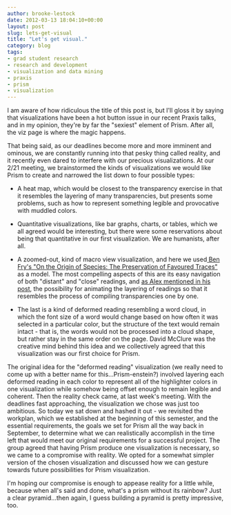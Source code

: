 ```yaml
---
author: brooke-lestock
date: 2012-03-13 18:04:10+00:00
layout: post
slug: lets-get-visual
title: "Let's get visual."
category: blog
tags:
- grad student research
- research and development
- visualization and data mining
- praxis
- prism
- visualization
---
```


I am aware of how ridiculous the title of this post is, but I'll gloss it by saying that visualizations have been a hot button issue in our recent Praxis talks, and in my opinion, they're by far the "sexiest" element of Prism. After all, the viz page is where the magic happens.

That being said, as our deadlines become more and more imminent and ominous, we are constantly running into that pesky thing called reality, and it recently even dared to interfere with our precious visualizations. At our 2/21 meeting, we brainstormed the kinds of visualizations we would like Prism to create and narrowed the list down to four possible types:



	
  * A heat map, which would be closest to the transparency exercise in that it resembles the layering of many transparencies, but presents some problems, such as how to represent something legible and provocative with muddled colors.

	
  * Quantitative visualizations, like bar graphs, charts, or tables, which we all agreed would be interesting, but there were some reservations about being that quantitative in our first visualization. We are humanists, after all.

	
  * A zoomed-out, kind of macro view visualization, and here we used[ Ben Fry's "On the Origin of Species: The Preservation of Favoured Traces"](http://benfry.com/traces/) as a model. The most compelling aspects of this are its easy navigation of both "distant" and "close" readings, and [as Alex mentioned in his post](https://scholarslab.org/praxis-program/through-another-prism/), the possibility for animating the layering of readings so that it resembles the process of compiling transparencies one by one.

	
  * The last is a kind of deformed reading resembling a word cloud, in which the font size of a word would change based on how often it was selected in a particular color, but the structure of the text would remain intact - that is, the words would not be processed into a cloud shape, but rather stay in the same order on the page. David McClure was the creative mind behind this idea and we collectively agreed that this  visualization was our first choice for Prism.


The original idea for the "deformed reading" visualization (we really need to come up with a better name for this...Prism-enstein?) involved layering each deformed reading in each color to represent all of the highlighter colors in one visualization while somehow being offset enough to remain legible and coherent. Then the reality check came, at last week's meeting. With the deadlines fast approaching, the visualization we chose was just too ambitious. So today we sat down and hashed it out - we revisited the workplan, which we established at the beginning of this semester, and the essential requirements, the goals we set for Prism all the way back in September, to determine what we can realistically accomplish in the time left that would meet our original requirements for a successful project. The group agreed that having Prism produce one visualization is necessary, so we came to a compromise with reality. We opted for a somewhat simpler version of the chosen visualization and discussed how we can gesture towards future possibilities for Prism visualization.

I'm hoping our compromise is enough to appease reality for a little while, because when all's said and done, what's a prism without its rainbow? Just a clear pyramid...then again, I guess building a pyramid is pretty impressive, too.
